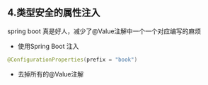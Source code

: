 ## 4.类型安全的属性注入



spring  boot 真是好人，减少了@Value注解中一个一个对应编写的麻烦

- 使用Spring Boot 注入

```java
@ConfigurationProperties(prefix = "book")
```

- 去掉所有的@Value注解